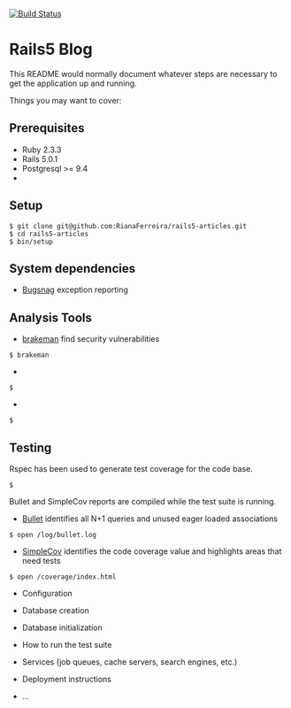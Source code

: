 [![Build Status](https://travis-ci.org/RianaFerreira/rails5-articles.svg?branch=master)](https://travis-ci.org/RianaFerreira/rails5-articles)

# Rails5 Blog

This README would normally document whatever steps are necessary to get the
application up and running.

Things you may want to cover:

## Prerequisites
* Ruby 2.3.3
* Rails 5.0.1
* Postgresql >= 9.4
*

## Setup
```shell
$ git clone git@github.com:RianaFerreira/rails5-articles.git
$ cd rails5-articles
$ bin/setup
```

## System dependencies
* [Bugsnag](https://app.bugsnag.com/private-22/rails/errors?openModal=project-access) exception reporting

## Analysis Tools
* [brakeman](https://github.com/presidentbeef/brakeman) find security vulnerabilities
```shell
$ brakeman
```
* []()
```shell
$
```
* []()
```shell
$
```

## Testing
Rspec has been used to generate test coverage for the code base.
```shell
$
```
Bullet and SimpleCov reports are compiled while the test suite is running.
* [Bullet](https://github.com/flyerhzm/bullet) identifies all N+1 queries and unused eager loaded associations
```shell
$ open /log/bullet.log
```
* [SimpleCov](https://github.com/colszowka/simplecov) identifies the code coverage value and highlights areas that need tests
```shell
$ open /coverage/index.html
```

* Configuration

* Database creation

* Database initialization

* How to run the test suite

* Services (job queues, cache servers, search engines, etc.)

* Deployment instructions

* ...
